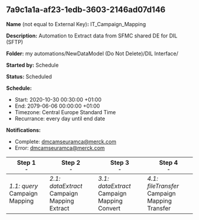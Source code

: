 ## 7a9c1a1a-af23-1edb-3603-2146ad07d146

**Name** (not equal to External Key)**:** IT_Campaign_Mapping

**Description:** Automation to Extract data from SFMC shared DE for DIL (SFTP)

**Folder:** my automations/NewDataModel (Do Not Delete)/DIL Interface/

**Started by:** Schedule

**Status:** Scheduled

**Schedule:**

* Start: 2020-10-30 00:30:00 +01:00
* End: 2079-06-06 00:00:00 +01:00
* Timezone: Central Europe Standard Time
* Recurrance: every day until end date

**Notifications:**

* Complete: dmcamseuramca@merck.com
* Error: dmcamseuramca@merck.com

| Step 1<br>_<small>-</small>_ | Step 2<br>_<small>-</small>_ | Step 3<br>_<small>-</small>_ | Step 4<br>_<small>-</small>_ |
| --- | --- | --- | --- |
| _1.1: query_<br>Campaign Mapping | _2.1: dataExtract_<br>Campaign Mapping Extract | _3.1: dataExtract_<br>Campaign Mapping Convert | _4.1: fileTransfer_<br>Campaign Mapping Transfer |
